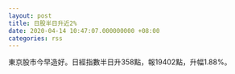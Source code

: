 ```yaml
---
layout: post
title: 日股半日升近2%
date: 2020-04-14 10:47:07.000000000 +08:00
categories: rss
---
```


東京股市今早造好。日經指數半日升358點，報19402點，升幅1.88%。
